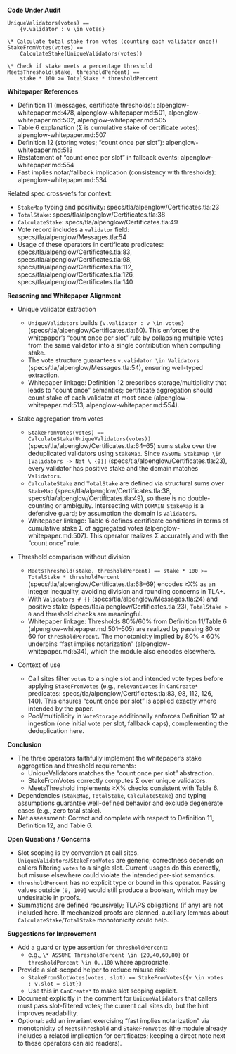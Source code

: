 **Code Under Audit**

```
UniqueValidators(votes) ==
    {v.validator : v \in votes}

\* Calculate total stake from votes (counting each validator once!)
StakeFromVotes(votes) ==
    CalculateStake(UniqueValidators(votes))

\* Check if stake meets a percentage threshold
MeetsThreshold(stake, thresholdPercent) ==
    stake * 100 >= TotalStake * thresholdPercent
```

**Whitepaper References**

- Definition 11 (messages, certificate thresholds): alpenglow-whitepaper.md:478, alpenglow-whitepaper.md:501, alpenglow-whitepaper.md:502, alpenglow-whitepaper.md:505
- Table 6 explanation (Σ is cumulative stake of certificate votes): alpenglow-whitepaper.md:507
- Definition 12 (storing votes; “count once per slot”): alpenglow-whitepaper.md:513
- Restatement of “count once per slot” in fallback events: alpenglow-whitepaper.md:554
- Fast implies notar/fallback implication (consistency with thresholds): alpenglow-whitepaper.md:534

Related spec cross-refs for context:
- `StakeMap` typing and positivity: specs/tla/alpenglow/Certificates.tla:23
- `TotalStake`: specs/tla/alpenglow/Certificates.tla:38
- `CalculateStake`: specs/tla/alpenglow/Certificates.tla:49
- Vote record includes a `validator` field: specs/tla/alpenglow/Messages.tla:54
- Usage of these operators in certificate predicates: specs/tla/alpenglow/Certificates.tla:83, specs/tla/alpenglow/Certificates.tla:98, specs/tla/alpenglow/Certificates.tla:112, specs/tla/alpenglow/Certificates.tla:126, specs/tla/alpenglow/Certificates.tla:140

**Reasoning and Whitepaper Alignment**

- Unique validator extraction
  - `UniqueValidators` builds `{v.validator : v \in votes}` (specs/tla/alpenglow/Certificates.tla:60). This enforces the whitepaper’s “count once per slot” rule by collapsing multiple votes from the same validator into a single contribution when computing stake.
  - The vote structure guarantees `v.validator \in Validators` (specs/tla/alpenglow/Messages.tla:54), ensuring well-typed extraction.
  - Whitepaper linkage: Definition 12 prescribes storage/multiplicity that leads to “count once” semantics; certificate aggregation should count stake of each validator at most once (alpenglow-whitepaper.md:513, alpenglow-whitepaper.md:554).

- Stake aggregation from votes
  - `StakeFromVotes(votes) == CalculateStake(UniqueValidators(votes))` (specs/tla/alpenglow/Certificates.tla:64–65) sums stake over the deduplicated validators using `StakeMap`. Since `ASSUME StakeMap \in [Validators -> Nat \ {0}]` (specs/tla/alpenglow/Certificates.tla:23), every validator has positive stake and the domain matches `Validators`.
  - `CalculateStake` and `TotalStake` are defined via structural sums over `StakeMap` (specs/tla/alpenglow/Certificates.tla:38, specs/tla/alpenglow/Certificates.tla:49), so there is no double-counting or ambiguity. Intersecting with `DOMAIN StakeMap` is a defensive guard; by assumption the domain is `Validators`.
  - Whitepaper linkage: Table 6 defines certificate conditions in terms of cumulative stake Σ of aggregated votes (alpenglow-whitepaper.md:507). This operator realizes Σ accurately and with the “count once” rule.

- Threshold comparison without division
  - `MeetsThreshold(stake, thresholdPercent) == stake * 100 >= TotalStake * thresholdPercent` (specs/tla/alpenglow/Certificates.tla:68–69) encodes ≥X% as an integer inequality, avoiding division and rounding concerns in TLA+.
  - With `Validators # {}` (specs/tla/alpenglow/Messages.tla:24) and positive stake (specs/tla/alpenglow/Certificates.tla:23), `TotalStake > 0` and threshold checks are meaningful.
  - Whitepaper linkage: Thresholds 80%/60% from Definition 11/Table 6 (alpenglow-whitepaper.md:501–505) are realized by passing 80 or 60 for `thresholdPercent`. The monotonicity implied by 80% ≥ 60% underpins “fast implies notarization” (alpenglow-whitepaper.md:534), which the module also encodes elsewhere.

- Context of use
  - Call sites filter `votes` to a single slot and intended vote types before applying `StakeFromVotes` (e.g., `relevantVotes` in `CanCreate*` predicates: specs/tla/alpenglow/Certificates.tla:83, 98, 112, 126, 140). This ensures “count once per slot” is applied exactly where intended by the paper.
  - Pool/multiplicity in `VoteStorage` additionally enforces Definition 12 at ingestion (one initial vote per slot, fallback caps), complementing the deduplication here.

**Conclusion**

- The three operators faithfully implement the whitepaper’s stake aggregation and threshold requirements:
  - UniqueValidators matches the “count once per slot” abstraction.
  - StakeFromVotes correctly computes Σ over unique validators.
  - MeetsThreshold implements ≥X% checks consistent with Table 6.
- Dependencies (`StakeMap`, `TotalStake`, `CalculateStake`) and typing assumptions guarantee well-defined behavior and exclude degenerate cases (e.g., zero total stake).
- Net assessment: Correct and complete with respect to Definition 11, Definition 12, and Table 6.

**Open Questions / Concerns**

- Slot scoping is by convention at call sites. `UniqueValidators`/`StakeFromVotes` are generic; correctness depends on callers filtering `votes` to a single slot. Current usages do this correctly, but misuse elsewhere could violate the intended per-slot semantics.
- `thresholdPercent` has no explicit type or bound in this operator. Passing values outside `[0, 100]` would still produce a boolean, which may be undesirable in proofs.
- Summations are defined recursively; TLAPS obligations (if any) are not included here. If mechanized proofs are planned, auxiliary lemmas about `CalculateStake`/`TotalStake` monotonicity could help.

**Suggestions for Improvement**

- Add a guard or type assertion for `thresholdPercent`:
  - e.g., `\* ASSUME ThresholdPercent \in {20,40,60,80}` or `thresholdPercent \in 0..100` where appropriate.
- Provide a slot-scoped helper to reduce misuse risk:
  - `StakeFromSlotVotes(votes, slot) == StakeFromVotes({v \in votes : v.slot = slot})`
  - Use this in `CanCreate*` to make slot scoping explicit.
- Document explicitly in the comment for `UniqueValidators` that callers must pass slot-filtered votes; the current call sites do, but the hint improves readability.
- Optional: add an invariant exercising “fast implies notarization” via monotonicity of `MeetsThreshold` and `StakeFromVotes` (the module already includes a related implication for certificates; keeping a direct note next to these operators can aid readers).

